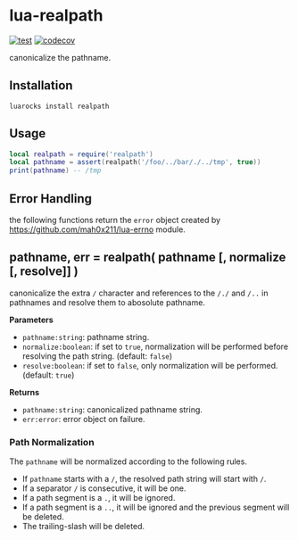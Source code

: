 # lua-realpath

[![test](https://github.com/mah0x211/lua-realpath/actions/workflows/test.yml/badge.svg)](https://github.com/mah0x211/lua-realpath/actions/workflows/test.yml)
[![codecov](https://codecov.io/gh/mah0x211/lua-realpath/branch/master/graph/badge.svg)](https://codecov.io/gh/mah0x211/lua-realpath)

canonicalize the pathname.


## Installation

```
luarocks install realpath
```

## Usage

```lua
local realpath = require('realpath')
local pathname = assert(realpath('/foo/../bar/./../tmp', true))
print(pathname) -- /tmp
```

## Error Handling

the following functions return the `error` object created by https://github.com/mah0x211/lua-errno module.


## pathname, err = realpath( pathname [, normalize [, resolve]] )

canonicalize the extra `/` character and references to the `/./` and `/..` in pathnames and resolve them to abosolute pathname.

**Parameters**

- `pathname:string`: pathname string.
- `normalize:boolean`: if set to `true`, normalization will be performed before resolving the path string. (default: `false`)
- `resolve:boolean`: if set to `false`, only normalization will be performed. (default: `true`)

**Returns**

- `pathname:string`: canonicalized pathname string.
- `err:error`: error object on failure.


### Path Normalization

The `pathname` will be normalized according to the following rules.

- If `pathname` starts with a `/`, the resolved path string will start with `/`.
- If a separator `/` is consecutive, it will be one.
- If a path segment is a `.`, it will be ignored.
- If a path segment is a `..`, it will be ignored and the previous segment will be deleted.
- The trailing-slash will be deleted.
